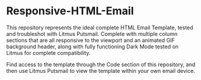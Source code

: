 # Responsive-HTML-Email

This repository represents the ideal complete HTML Email Template, tested and troubleshot with Litmus Putsmail. Complete with multiple column sections that are all responsive to the viewport and an animated GIF background header, along with fully functioning Dark Mode tested on Litmus for complete compatibility.

Find access to the template through the Code section of this repository, and then use Litmus Putsmail to view the template within your own email device.
